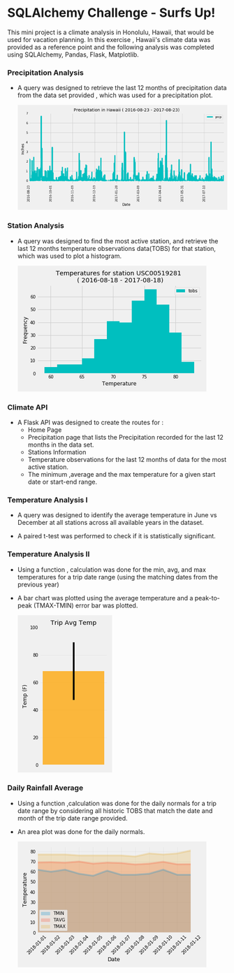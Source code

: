 # SQLAlchemy Challenge - Surfs Up!

This mini project is a climate analysis in Honolulu, Hawaii, that would be used for vacation planning.
In this exercise , Hawaii's climate data was provided as a reference point and the following analysis was completed using SQLAlchemy, Pandas, Flask, Matplotlib.

### Precipitation Analysis

* A query was designed to retrieve the last 12 months of precipitation data from the data set provided , which was used for a precipitation plot.

  ![precipitation](Images/Precipitation_Plot.png)

### Station Analysis

* A query was designed to find the most active station, and retrieve the last 12 months temperature observations data(TOBS) for that station, which was used to plot a histogram.

  ![station-histogram](Images/Temp_Histogram.png)

### Climate API

* A Flask API was designed to create the routes for :
    * Home Page
    * Precipitation page that lists the Precipitation recorded for the last 12 months in the data set.
    * Stations Information
    * Temperature observations for the last 12 months of data for the most active station.
    * The minimum ,average and the max temperature for a given start date or start-end range.

### Temperature Analysis I

* A query was designed to identify the average temperature in June vs December at all stations across all available years in the dataset. 

* A paired t-test was performed to check if it is statistically significant. 

### Temperature Analysis II

* Using a function , calculation was done for the min, avg, and max temperatures for a trip date range (using the matching dates from the previous year) 

* A bar chart was plotted using the average temperature and a peak-to-peak (TMAX-TMIN) error bar was plotted.

    ![temperature](Images/Trip_Avg_Temp.png)

### Daily Rainfall Average

* Using a function ,calculation was done for the daily normals for a trip date range by considering all historic TOBS that match the date and month of the trip date range provided.

* An area plot was done for the daily normals.

  ![daily-normals](Images/Daily_Normals.png)

